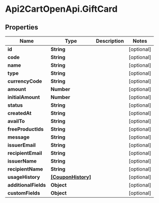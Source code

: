 # Api2CartOpenApi.GiftCard

## Properties

Name | Type | Description | Notes
------------ | ------------- | ------------- | -------------
**id** | **String** |  | [optional] 
**code** | **String** |  | [optional] 
**name** | **String** |  | [optional] 
**type** | **String** |  | [optional] 
**currencyCode** | **String** |  | [optional] 
**amount** | **Number** |  | [optional] 
**initialAmount** | **Number** |  | [optional] 
**status** | **String** |  | [optional] 
**createdAt** | **String** |  | [optional] 
**availTo** | **String** |  | [optional] 
**freeProductIds** | **String** |  | [optional] 
**message** | **String** |  | [optional] 
**issuerEmail** | **String** |  | [optional] 
**recipientEmail** | **String** |  | [optional] 
**issuerName** | **String** |  | [optional] 
**recipientName** | **String** |  | [optional] 
**usageHistory** | [**[CouponHistory]**](CouponHistory.md) |  | [optional] 
**additionalFields** | **Object** |  | [optional] 
**customFields** | **Object** |  | [optional] 



